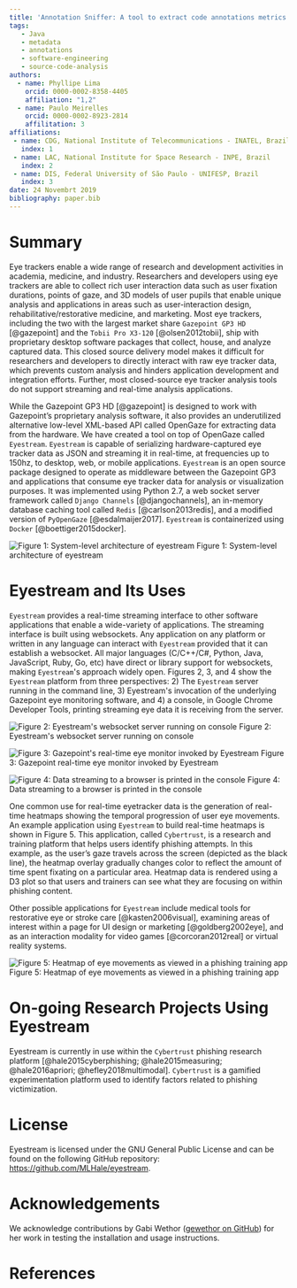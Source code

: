 ```yaml
---
title: 'Annotation Sniffer: A tool to extract code annotations metrics'
tags:
   - Java
   - metadata
   - annotations
   - software-engineering
   - source-code-analysis
authors:
  - name: Phyllipe Lima
    orcid: 0000-0002-8358-4405
    affiliation: "1,2"
  - name: Paulo Meirelles
    orcid: 0000-0002-8923-2814 
    affilitation: 3
affiliations:
 - name: CDG, National Institute of Telecommunications - INATEL, Brazil
   index: 1
 - name: LAC, National Institute for Space Research - INPE, Brazil
   index: 2
 - name: DIS, Federal University of São Paulo - UNIFESP, Brazil
   index: 3
date: 24 Novembrt 2019
bibliography: paper.bib
---
```


# Summary
Eye trackers enable a wide range of research and development activities in academia, medicine, and industry. Researchers and developers using eye trackers are able to collect rich user interaction data such as user fixation durations, points of gaze, and 3D models of user pupils that enable unique analysis and applications in areas such as user-interaction design, rehabilitative/restorative medicine, and marketing. Most eye trackers, including the two with the largest market share `Gazepoint GP3 HD` [@gazepoint] and the `Tobii Pro X3-120` [@olsen2012tobii], ship with proprietary desktop software packages that collect, house, and analyze captured data. This closed source delivery model makes it difficult for researchers and developers to directly interact with raw eye tracker data, which prevents custom analysis and hinders application development and integration efforts. Further, most closed-source eye tracker analysis tools do not support streaming and real-time analysis applications.

While the Gazepoint GP3 HD [@gazepoint] is designed to work with Gazepoint’s proprietary analysis software, it also provides an underutilized alternative low-level XML-based API called OpenGaze for extracting data from the hardware. We have created a tool on top of OpenGaze called `Eyestream`. `Eyestream` is capable of serializing hardware-captured eye tracker data as JSON and streaming it in real-time, at frequencies up to 150hz, to desktop, web, or mobile applications. `Eyestream` is an open source package designed to operate as middleware between the Gazepoint GP3 and applications that consume eye tracker data for analysis or visualization purposes. It was implemented using Python 2.7, a web socket server framework called `Django Channels` [@djangochannels], an in-memory database caching tool called `Redis` [@carlson2013redis], and a modified version of `PyOpenGaze` [@esdalmaijer2017]. `Eyestream` is containerized using `Docker` [@boettiger2015docker]. 

![Figure 1: System-level architecture of eyestream](assets/paper-040a5e2f.png)
Figure 1: System-level architecture of eyestream
 
# Eyestream and Its Uses
`Eyestream` provides a real-time streaming interface to other software applications that enable a wide-variety of applications. The streaming interface is built using websockets. Any application on any platform or written in any language can interact with `Eyestream` provided that it can establish a websocket. All major languages (C/C++/C#, Python, Java, JavaScript, Ruby, Go, etc) have direct or library support for websockets, making `Eyestream`'s approach widely open. Figures 2, 3, and 4 show the `Eyestream` platform from three perspectives: 2) The `Eyestream` server running in the command line, 3) Eyestream's invocation of the underlying Gazepoint eye monitoring software, and 4) a console, in Google Chrome Developer Tools, printing streaming eye data it is receiving from the server.

	
![Figure 2: Eyestream's websocket server running on console](assets/paper-9af5c794.png)
Figure 2: Eyestream's websocket server running on console

![Figure 3: Gazepoint's real-time eye monitor invoked by Eyestream](assets/paper-b1451bff.png)
Figure 3: Gazepoint real-time eye monitor invoked by Eyestream

![Figure 4: Data streaming to a browser is printed in the console](assets/paper-aa2d526c.png)
Figure 4: Data streaming to a browser is printed in the console


One common use for real-time eyetracker data is the generation of real-time heatmaps showing the temporal progression of user eye movements. An example application using `Eyestream` to build real-time heatmaps is shown in Figure 5. This application, called `Cybertrust`, is a research and training platform that helps users identify phishing attempts. In this example, as the user’s gaze travels across the screen (depicted as the black line), the heatmap overlay gradually changes color to reflect the amount of time spent fixating on a particular area. Heatmap data is rendered using a D3 plot so that users and trainers can see what they are focusing on within phishing content. 

Other possible applications for `Eyestream` include medical tools for restorative eye or stroke care [@kasten2006visual], examining areas of interest within a page for UI design or marketing [@goldberg2002eye], and as an interaction modality for video games [@corcoran2012real] or virtual reality systems.

![Figure 5: Heatmap of eye movements as viewed in a phishing training app](assets/paper-d53b90c0.png)
Figure 5: Heatmap of eye movements as viewed in a phishing training app
 
# On-going Research Projects Using Eyestream
Eyestream is currently in use within the `Cybertrust` phishing research platform [@hale2015cyberphishing; @hale2015measuring; @hale2016apriori; @hefley2018multimodal]. `Cybertrust` is a gamified experimentation platform used to identify factors related to phishing victimization. 

# License 
Eyestream is licensed under the GNU General Public License and can be found on the following GitHub repository: https://github.com/MLHale/eyestream.

# Acknowledgements

We acknowledge contributions by Gabi Wethor ([gewethor on GitHub](https://github.com/gewethor)) for her work in testing the installation and usage instructions.

# References
